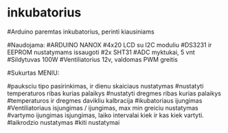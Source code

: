 # inkubatorius
#Arduino paremtas inkubatorius, perinti kiausiniams

#Naudojama: 
#ARDUINO NANOX
#4x20 LCD su I2C moduliu
#DS3231 ir EEPROM nustatymams issaugoti
#2x SHT31
#ADC myktukai, 5 vnt
#Sildytuvas 100W
#Ventiliatorius 12v, valdomas PWM greitis


#Sukurtas MENIU:

#pauksciu tipo pasirinkimas, ir dienu skaiciaus nustatymas
#nustatyti temperaturos ribas kurias palaikys
#nustatyti dregmes ribas kurias palaikys
#temperaturos ir dregmes davikliu kalbracija
#ikubatoriaus ijungimas
#Ventiliatoriaus isjungimas / ijungimas, max min greiciu nustatymas
#vartymo ijungimas isjungimas, laiko intervalai kiek ir kas kiek vartyti.
#laikrodzio nustatymas
#kiti nustatymai
